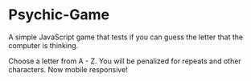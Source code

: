 # Psychic-Game

A simple JavaScript game that tests if you can guess the letter that the computer is thinking.

Choose a letter from A - Z. You will be penalized for repeats and other characters. Now mobile responsive!